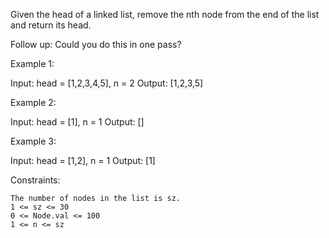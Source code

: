 Given the head of a linked list, remove the nth node from the end of the list and return its head.

Follow up: Could you do this in one pass?

 

Example 1:

Input: head = [1,2,3,4,5], n = 2
Output: [1,2,3,5]

Example 2:

Input: head = [1], n = 1
Output: []

Example 3:

Input: head = [1,2], n = 1
Output: [1]

 

Constraints:

    The number of nodes in the list is sz.
    1 <= sz <= 30
    0 <= Node.val <= 100
    1 <= n <= sz

